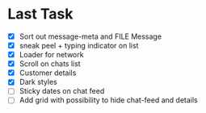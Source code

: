 # Last Task

 - [x] Sort out message-meta and FILE Message
 - [x] sneak peel + typing indicator on list
 - [x] Loader for network
 - [x] Scroll on chats list
 - [x] Customer details
 - [x] Dark styles
 - [ ] Sticky dates on chat feed
 - [ ] Add grid with possibility to hide chat-feed and details